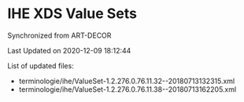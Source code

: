 # IHE XDS Value Sets

Synchronized from ART-DECOR

Last Updated on 2020-12-09 18:12:44

List of updated files:
* terminologie/ihe/ValueSet-1.2.276.0.76.11.32--20180713132315.xml
* terminologie/ihe/ValueSet-1.2.276.0.76.11.38--20180713162205.xml
